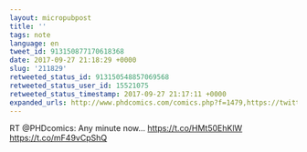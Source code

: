 ```yaml
---
layout: micropubpost
title: ''
tags: note
language: en
tweet_id: 913150877170618368
date: 2017-09-27 21:18:29 +0000
slug: '211829'
retweeted_status_id: 913150548857069568
retweeted_status_user_id: 15521075
retweeted_status_timestamp: 2017-09-27 21:17:11 +0000
expanded_urls: http://www.phdcomics.com/comics.php?f=1479,https://twitter.com/PHDcomics/status/913150548857069568/photo/1,http://www.phdcomics.com/comics.php?f=1479,https://twitter.com/PHDcomics/status/913150548857069568/photo/1
---
```

RT @PHDcomics: Any minute now... https://t.co/HMt50EhKlW https://t.co/mF49vCpShQ
